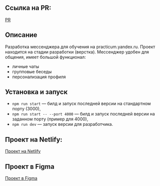 ## Ссылка на PR:
[PR](https://github.com/KatrinYandex/middle.messenger.praktikum.yandex/pull/9)

## Описание
Разработка мессенджера для обучения на practicum.yandex.ru.
Проект находится на стадии разработки (верстка). Мессенджер удобен для общения, имеет большой функционал: 
- личные чаты
- групповые беседы
- персонализация профиля

## Установка и запуск

- `npm run start` — билд и запуск последней версии на стандартном порту (3000),
- `npm run start -- --port 4000` — билд и запуск последней версии на заданном порту (пример для 4000), 
- `npm run dev` — запуск версии для разработчика.

## Проект на Netlify: 
[Проект на Netlify](https://delicate-naiad-936165.netlify.app)

## Проект в Figma
[Проект в Figma](https://www.figma.com/file/Vz7Va8ctSfNOXa41E8AyGc/Untitled?node-id=0%3A1&t=2Q1shLEK4BiX4xSi-1)
